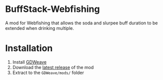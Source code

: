 # BuffStack-Webfishing

A mod for Webfishing that allows the soda and slurpee buff duration to be extended when drinking multiple.

# Installation

1. Install [GDWeave](https://github.com/NotNite/GDWeave/)
2. Download the [latest release](https://github.com/Jrpl/BuffStack-Webfishing/releases/download/1.1/BuffStack.zip) of the mod
3. Extract to the `GDWeave/mods/` folder
